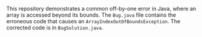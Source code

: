 This repository demonstrates a common off-by-one error in Java, where an array is accessed beyond its bounds. The `Bug.java` file contains the erroneous code that causes an `ArrayIndexOutOfBoundsException`. The corrected code is in `BugSolution.java`.